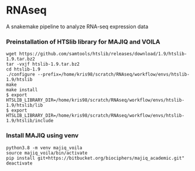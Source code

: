 # RNAseq
A snakemake pipeline to analyze RNA-seq expression data

### Preinstallation of HTSlib library for MAJIQ and VOILA
```
wget https://github.com/samtools/htslib/releases/download/1.9/htslib-1.9.tar.bz2
tar -vxjf htslib-1.9.tar.bz2
cd htslib-1.9
./configure --prefix=/home/kris98/scratch/RNAseq/workflow/envs/htslib-1.9/htslib
make
make install
$ export HTSLIB_LIBRARY_DIR=/home/kris98/scratch/RNAseq/workflow/envs/htslib-1.9/htslib/lib
$ export HTSLIB_LIBRARY_DIR=/home/kris98/scratch/RNAseq/workflow/envs/htslib-1.9/htslib/include
```

### Install MAJIQ using venv
```
python3.8 -m venv majiq_voila
source majiq_voila/bin/activate
pip install git+https://bitbucket.org/biociphers/majiq_academic.git"
deactivate
```